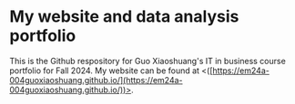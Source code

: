 # My website and data analysis portfolio

This is the Github respository for Guo Xiaoshuang's IT in business course portfolio for Fall 2024. My website can be found at <([https://em24a-004guoxiaoshuang.github.io/](https://em24a-004guoxiaoshuang.github.io/))>.
</p>
